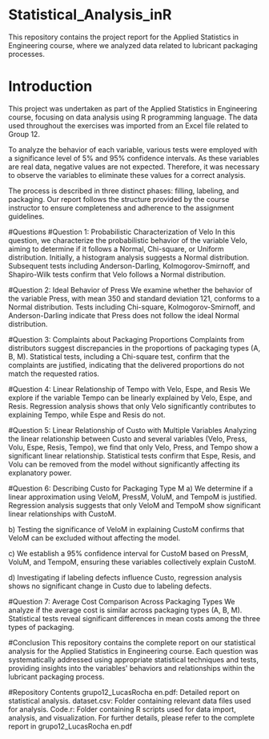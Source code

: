 # Statistical_Analysis_inR
This repository contains the project report for the Applied Statistics in Engineering course, where we analyzed data related to lubricant packaging processes.

# Introduction
This project was undertaken as part of the Applied Statistics in Engineering course, focusing on data analysis using R programming language. The data used throughout the exercises was imported from an Excel file related to Group 12.

To analyze the behavior of each variable, various tests were employed with a significance level of 5% and 95% confidence intervals. As these variables are real data, negative values are not expected. Therefore, it was necessary to observe the variables to eliminate these values for a correct analysis.

The process is described in three distinct phases: filling, labeling, and packaging. Our report follows the structure provided by the course instructor to ensure completeness and adherence to the assignment guidelines.

#Questions
#Question 1: Probabilistic Characterization of Velo
In this question, we characterize the probabilistic behavior of the variable Velo, aiming to determine if it follows a Normal, Chi-square, or Uniform distribution. Initially, a histogram analysis suggests a Normal distribution. Subsequent tests including Anderson-Darling, Kolmogorov-Smirnoff, and Shapiro-Wilk tests confirm that Velo follows a Normal distribution.

#Question 2: Ideal Behavior of Press
We examine whether the behavior of the variable Press, with mean 350 and standard deviation 121, conforms to a Normal distribution. Tests including Chi-square, Kolmogorov-Smirnoff, and Anderson-Darling indicate that Press does not follow the ideal Normal distribution.

#Question 3: Complaints about Packaging Proportions
Complaints from distributors suggest discrepancies in the proportions of packaging types (A, B, M). Statistical tests, including a Chi-square test, confirm that the complaints are justified, indicating that the delivered proportions do not match the requested ratios.

#Question 4: Linear Relationship of Tempo with Velo, Espe, and Resis
We explore if the variable Tempo can be linearly explained by Velo, Espe, and Resis. Regression analysis shows that only Velo significantly contributes to explaining Tempo, while Espe and Resis do not.

#Question 5: Linear Relationship of Custo with Multiple Variables
Analyzing the linear relationship between Custo and several variables (Velo, Press, Volu, Espe, Resis, Tempo), we find that only Velo, Press, and Tempo show a significant linear relationship. Statistical tests confirm that Espe, Resis, and Volu can be removed from the model without significantly affecting its explanatory power.

#Question 6: Describing Custo for Packaging Type M
a) We determine if a linear approximation using VeloM, PressM, VoluM, and TempoM is justified. Regression analysis suggests that only VeloM and TempoM show significant linear relationships with CustoM.

b) Testing the significance of VeloM in explaining CustoM confirms that VeloM can be excluded without affecting the model.

c) We establish a 95% confidence interval for CustoM based on PressM, VoluM, and TempoM, ensuring these variables collectively explain CustoM.

d) Investigating if labeling defects influence Custo, regression analysis shows no significant change in Custo due to labeling defects.

#Question 7: Average Cost Comparison Across Packaging Types
We analyze if the average cost is similar across packaging types (A, B, M). Statistical tests reveal significant differences in mean costs among the three types of packaging.

#Conclusion
This repository contains the complete report on our statistical analysis for the Applied Statistics in Engineering course. Each question was systematically addressed using appropriate statistical techniques and tests, providing insights into the variables' behaviors and relationships within the lubricant packaging process.

#Repository Contents
grupo12_LucasRocha en.pdf: Detailed report on statistical analysis.
dataset.csv: Folder containing relevant data files used for analysis.
Code.r: Folder containing R scripts used for data import, analysis, and visualization.
For further details, please refer to the complete report in grupo12_LucasRocha en.pdf
